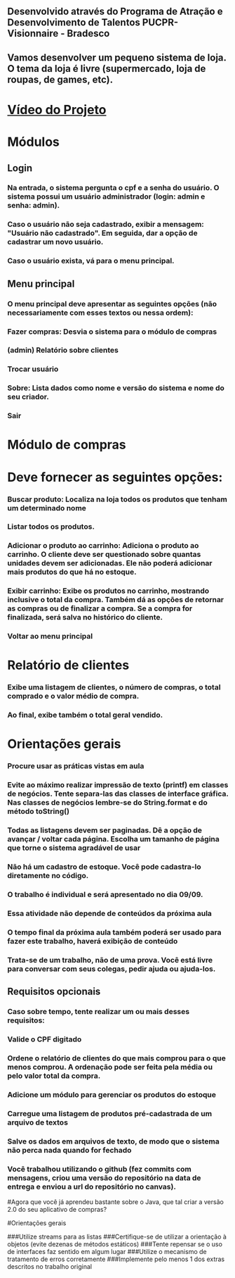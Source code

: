 ## Desenvolvido através do Programa de Atração e Desenvolvimento de Talentos PUCPR- Visionnaire - Bradesco

## Vamos desenvolver um pequeno sistema de loja. O tema da loja é livre (supermercado, loja de roupas, de games, etc).


# [Vídeo do Projeto](https://youtu.be/w4pcy3YI3Kg)

# Módulos
## Login
### Na entrada, o sistema pergunta o cpf e a senha do usuário. O sistema possui um usuário administrador (login: admin e senha: admin).

### Caso o usuário não seja cadastrado, exibir a mensagem: "Usuário não cadastrado". Em seguida, dar a opção de cadastrar um novo usuário.
### Caso o usuário exista, vá para o menu principal.

## Menu principal

### O menu principal deve apresentar as seguintes opções (não necessariamente com esses textos ou nessa ordem):

### Fazer compras: Desvia o sistema para o módulo de compras
### (admin) Relatório sobre clientes
### Trocar usuário
### Sobre: Lista dados como nome e versão do sistema e nome do seu criador.
### Sair

# Módulo de compras
# Deve fornecer as seguintes opções:

### Buscar produto: Localiza na loja todos os produtos que tenham um determinado nome
### Listar todos os produtos.
### Adicionar o produto ao carrinho: Adiciona o produto ao carrinho. O cliente deve ser questionado sobre quantas unidades devem ser adicionadas. Ele não poderá adicionar mais produtos do que há no estoque.
### Exibir carrinho: Exibe os produtos no carrinho, mostrando inclusive o total da compra. Também dá as opções de retornar as compras ou de finalizar a compra. Se a compra for finalizada, será salva no histórico do cliente.
### Voltar ao menu principal

# Relatório de clientes
### Exibe uma listagem de clientes, o número de compras, o total comprado e o valor médio de compra.
### Ao final, exibe também o total geral vendido.

# Orientações gerais

### Procure usar as práticas vistas em aula
### Evite ao máximo realizar impressão de texto (printf) em classes de negócios. Tente separa-las das classes de interface gráfica. Nas classes de negócios lembre-se do String.format e do método toString()
### Todas as listagens devem ser paginadas. Dê a opção de avançar / voltar cada página. Escolha um tamanho de página que torne o sistema agradável de usar
### Não há um cadastro de estoque. Você pode cadastra-lo diretamente no código.
### O trabalho é individual e será apresentado no dia 09/09.
### Essa atividade não depende de conteúdos da próxima aula
### O tempo final da próxima aula também poderá ser usado para fazer este trabalho, haverá exibição de conteúdo
### Trata-se de um trabalho, não de uma prova. Você está livre para conversar com seus colegas, pedir ajuda ou ajuda-los.
## Requisitos opcionais
### Caso sobre tempo, tente realizar um ou mais desses requisitos:

### Valide o CPF digitado
### Ordene o relatório de clientes do que mais comprou para o que menos comprou. A ordenação pode ser feita pela média ou pelo valor total da compra.
### Adicione um módulo para gerenciar os produtos do estoque
### Carregue uma listagem de produtos pré-cadastrada de um arquivo de textos
### Salve os dados em arquivos de texto, de modo que o sistema não perca nada quando for fechado
### Você trabalhou utilizando o github (fez commits com mensagens, criou uma versão do repositório na data de entrega e enviou a url do repositório no canvas).

#Agora que você já aprendeu bastante sobre o Java, que tal criar a versão 2.0 do seu aplicativo de compras?

#Orientações gerais

###Utilize streams para as listas
###Certifique-se de utilizar a orientação à objetos (evite dezenas de métodos estáticos)
###Tente repensar se o uso de interfaces faz sentido em algum lugar
###Utilize o mecanismo de tratamento de erros corretamente
###Implemente pelo menos 1 dos extras descritos no trabalho original